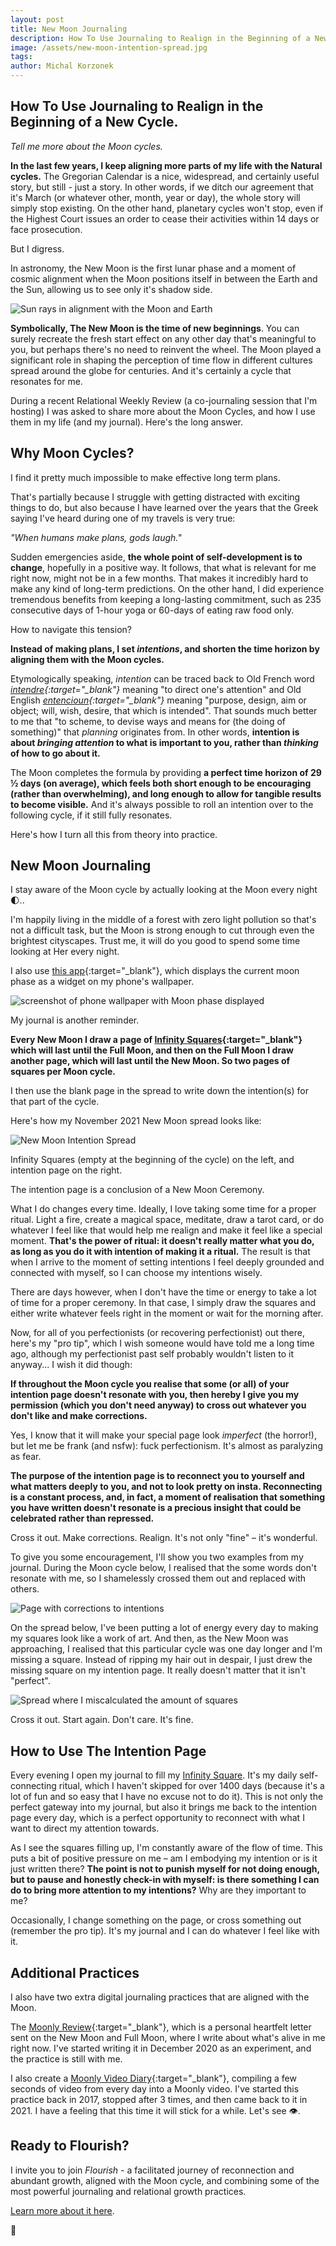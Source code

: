 ```yaml
---
layout: post
title: New Moon Journaling
description: How To Use Journaling to Realign in the Beginning of a New Cycle.
image: /assets/new-moon-intention-spread.jpg
tags:
author: Michal Korzonek
---
```


## How To Use Journaling to Realign in the Beginning of a New Cycle.

*Tell me more about the Moon cycles.*

**In the last few years, I keep aligning more parts of my life with the Natural cycles.** The Gregorian Calendar is a nice, widespread, and certainly useful story, but still - just a story. In other words, if we ditch our agreement that it's March (or whatever other, month, year or day), the whole story will simply stop existing. On the other hand, planetary cycles won't stop, even if the Highest Court issues an order to cease their activities within 14 days or face prosecution.

But I digress.

In astronomy, the New Moon is the first lunar phase and a moment of cosmic alignment when the Moon positions itself in between the Earth and the Sun, allowing us to see only it's shadow side.

![Sun rays in alignment with the Moon and Earth](/assets/new-moon-phase.jpg)

**Symbolically, The New Moon is the time of new beginnings**. You can surely recreate the fresh start effect on any other day that's meaningful to you, but perhaps there's no need to reinvent the wheel. The Moon played a significant role in shaping the perception of time flow in different cultures spread around the globe for centuries. And it's certainly a cycle that resonates for me.

During a recent Relational Weekly Review (a co-journaling session that I'm hosting) I was asked to share more about the Moon Cycles, and how I use them in my life (and my journal). Here's the long answer.

## Why Moon Cycles?

I find it pretty much impossible to make effective long term plans.

That's partially because I struggle with getting distracted with exciting things to do, but also because I have learned over the years that the Greek saying I've heard during one of my travels is very true:

*"When humans make plans, gods laugh."*

Sudden emergencies aside, **the whole point of self-development is to change**, hopefully in a positive way. It follows, that what is relevant for me right now, might not be in a few months. That makes it incredibly hard to make any kind of long-term predictions. On the other hand, I did experience tremendous benefits from keeping a long-lasting commitment, such as 235 consecutive days of 1-hour yoga or 60-days of eating raw food only.

How to navigate this tension?

**Instead of making plans, I set *intentions*, and shorten the time horizon by aligning them with the Moon cycles.**

Etymologically speaking, *intention* can be traced back to Old French word *[intendre](https://www.etymonline.com/word/intend?ref=etymonline_crossreference){:target="_blank"}* meaning "to direct one's attention" and Old English *[entencioun](https://www.etymonline.com/search?q=intention){:target="_blank"}* meaning "purpose, design, aim or object; will, wish, desire, that which is intended". That sounds much better to me that "to scheme, to devise ways and means for (the doing of something)" that *planning* originates from. In other words, **intention is about *bringing attention* to what is important to you, rather than *thinking* of how to go about it.**

The Moon completes the formula by providing **a perfect time horizon of 29 ½ days (on average), which feels both short enough to be encouraging (rather than overwhelming), and long enough to allow for tangible results to become visible.** And it's always possible to roll an intention over to the following cycle, if it still fully resonates.

Here's how I turn all this from theory into practice.

## New Moon Journaling

I stay aware of the Moon cycle by actually looking at the Moon every night 🌓..

I'm happily living in the middle of a forest with zero light pollution so that's not a difficult task, but the Moon is strong enough to cut through even the brightest cityscapes. Trust me, it will do you good to spend some time looking at Her every night.

I also use [this app](https://www.probadosoft.com/android/moonphasecalendar/){:target="_blank"}, which displays the current moon phase as a widget on my phone's wallpaper.

![screenshot of phone wallpaper with Moon phase displayed](/assets/lunar-app.jpg)

My journal is another reminder.

**Every New Moon I draw a page of [Infinity Squares](https://infinitysquares.xyz){:target="_blank"} which will last until the Full Moon, and then on the Full Moon I draw another page, which will last until the New Moon. So two pages of squares per Moon cycle.**

I then use the blank page in the spread to write down the intention(s) for that part of the cycle.

Here's how my November 2021 New Moon spread looks like:

![New Moon Intention Spread](/assets/new-moon-intention-spread.jpg)

Infinity Squares (empty at the beginning of the cycle) on the left, and intention page on the right.

The intention page is a conclusion of a New Moon Ceremony.

What I do changes every time. Ideally, I love taking some time for a proper ritual. Light a fire, create a magical space, meditate, draw a tarot card, or do whatever I feel like that would help me realign and make it feel like a special moment. **That's the power of ritual: it doesn't really matter what you do, as long as you do it with intention of making it a ritual.** The result is that when I arrive to the moment of setting intentions I feel deeply grounded and connected with myself, so I can choose my intentions wisely.

There are days however, when I don't have the time or energy to take a lot of time for a proper ceremony. In that case, I simply draw the squares and either write whatever feels right in the moment or wait for the morning after.

Now, for all of you perfectionists (or recovering perfectionist) out there, here's my "pro tip", which I wish someone would have told me a long time ago, although my perfectionist past self probably wouldn't listen to it anyway... I wish it did though:  

**If throughout the Moon cycle you realise that some (or all) of your intention page doesn't resonate with you, then hereby I give you my permission (which you don't need anyway) to cross out whatever you don't like and make corrections.**

Yes, I know that it will make your special page look *imperfect* (the horror!), but let me be frank (and nsfw): fuck perfectionism. It's almost as paralyzing as fear.

**The purpose of the intention page is to reconnect you to yourself and what matters deeply to you, and not to look pretty on insta. Reconnecting is a constant process, and, in fact, a moment of realisation that something you have written doesn't resonate is a precious insight that could be celebrated rather than repressed.**

Cross it out. Make corrections. Realign. It's not only "fine" – it's wonderful.

To give you some encouragement, I'll show you two examples from my journal. During the Moon cycle below, I realised that the some words don't resonate with me, so I shamelessly crossed them out and replaced with others.

![Page with corrections to intentions](/assets/intentions-corrections.jpg)

On the spread below, I've been putting a lot of energy every day to making my squares look like a work of art. And then, as the New Moon was approaching, I realised that this particular cycle was one day longer and I'm missing a square. Instead of ripping my hair out in despair, I just drew the missing square on my intention page. It really doesn't matter that it isn't "perfect".

![Spread where I miscalculated the amount of squares](/assets/miscalculated-squares.jpg)

Cross it out. Start again. Don't care. It's fine.

## How to Use The Intention Page

Every evening I open my journal to fill my [Infinity Square](https://infinitysquares.xyz). It's my daily self-connecting ritual, which I haven't skipped for over 1400 days (because it's a lot of fun and so easy that I have no excuse not to do it). This is not only the perfect gateway into my journal, but also it brings me back to the intention page every day, which is a perfect opportunity to reconnect with what I want to direct my attention towards.

As I see the squares filling up, I'm constantly aware of the flow of time. This puts a bit of positive pressure on me – am I embodying my intention or is it just written there? **The point is not to punish myself for not doing enough, but to pause and honestly check-in with myself: is there something I can do to bring more attention to my intentions?** Why are they important to me?

Occasionally, I change something on the page, or cross something out (remember the pro tip). It's my journal and I can do whatever I feel like with it.

## Additional Practices

I also have two extra digital journaling practices that are aligned with the Moon.

The [Moonly Review](https://mindjuggling.substack.com/){:target="_blank"}, which is a personal heartfelt letter sent on the New Moon and Full Moon, where I write about what's alive in me right now. I've started writing it in December 2020 as an experiment, and the practice is still with me. 

I also create a [Moonly Video Diary](https://www.youtube.com/playlist?list=PLGa1Umh9AlTiAcTIS3Tzge7g-RqvRaFVQ){:target="_blank"}, compiling a few seconds of video from every day into a Moonly video. I've started this practice back in 2017, stopped after 3 times, and then came back to it in 2021. I have a feeling that this time it will stick for a while. Let's see 👁.

## Ready to Flourish?

I invite you to join *Flourish* - a facilitated journey of reconnection and abundant growth, aligned with the Moon cycle, and combining some of the most powerful journaling and relational growth practices.

[Learn more about it here](/projects/flourish).

🌱







